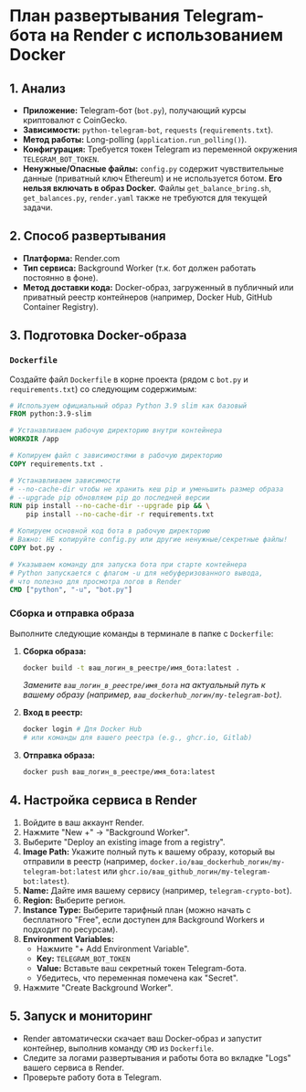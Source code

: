 # План развертывания Telegram-бота на Render с использованием Docker

## 1. Анализ

*   **Приложение:** Telegram-бот (`bot.py`), получающий курсы криптовалют с CoinGecko.
*   **Зависимости:** `python-telegram-bot`, `requests` (`requirements.txt`).
*   **Метод работы:** Long-polling (`application.run_polling()`).
*   **Конфигурация:** Требуется токен Telegram из переменной окружения `TELEGRAM_BOT_TOKEN`.
*   **Ненужные/Опасные файлы:** `config.py` содержит чувствительные данные (приватный ключ Ethereum) и не используется ботом. **Его нельзя включать в образ Docker.** Файлы `get_balance_bring.sh`, `get_balances.py`, `render.yaml` также не требуются для текущей задачи.

## 2. Способ развертывания

*   **Платформа:** Render.com
*   **Тип сервиса:** Background Worker (т.к. бот должен работать постоянно в фоне).
*   **Метод доставки кода:** Docker-образ, загруженный в публичный или приватный реестр контейнеров (например, Docker Hub, GitHub Container Registry).

## 3. Подготовка Docker-образа

### `Dockerfile`

Создайте файл `Dockerfile` в корне проекта (рядом с `bot.py` и `requirements.txt`) со следующим содержимым:

```dockerfile
# Используем официальный образ Python 3.9 slim как базовый
FROM python:3.9-slim

# Устанавливаем рабочую директорию внутри контейнера
WORKDIR /app

# Копируем файл с зависимостями в рабочую директорию
COPY requirements.txt .

# Устанавливаем зависимости
# --no-cache-dir чтобы не хранить кеш pip и уменьшить размер образа
# --upgrade pip обновляем pip до последней версии
RUN pip install --no-cache-dir --upgrade pip && \
    pip install --no-cache-dir -r requirements.txt

# Копируем основной код бота в рабочую директорию
# Важно: НЕ копируйте config.py или другие ненужные/секретные файлы!
COPY bot.py .

# Указываем команду для запуска бота при старте контейнера
# Python запускается с флагом -u для небуферизованного вывода,
# что полезно для просмотра логов в Render
CMD ["python", "-u", "bot.py"]
```

### Сборка и отправка образа

Выполните следующие команды в терминале в папке с `Dockerfile`:

1.  **Сборка образа:**
    ```bash
    docker build -t ваш_логин_в_реестре/имя_бота:latest .
    ```
    *Замените `ваш_логин_в_реестре/имя_бота` на актуальный путь к вашему образу (например, `ваш_dockerhub_логин/my-telegram-bot`).*

2.  **Вход в реестр:**
    ```bash
    docker login # Для Docker Hub
    # или команды для вашего реестра (e.g., ghcr.io, Gitlab)
    ```

3.  **Отправка образа:**
    ```bash
    docker push ваш_логин_в_реестре/имя_бота:latest
    ```

## 4. Настройка сервиса в Render

1.  Войдите в ваш аккаунт Render.
2.  Нажмите "New +" -> "Background Worker".
3.  Выберите "Deploy an existing image from a registry".
4.  **Image Path:** Укажите полный путь к вашему образу, который вы отправили в реестр (например, `docker.io/ваш_dockerhub_логин/my-telegram-bot:latest` или `ghcr.io/ваш_github_логин/my-telegram-bot:latest`).
5.  **Name:** Дайте имя вашему сервису (например, `telegram-crypto-bot`).
6.  **Region:** Выберите регион.
7.  **Instance Type:** Выберите тарифный план (можно начать с бесплатного "Free", если доступен для Background Workers и подходит по ресурсам).
8.  **Environment Variables:**
    *   Нажмите "+ Add Environment Variable".
    *   **Key:** `TELEGRAM_BOT_TOKEN`
    *   **Value:** Вставьте ваш секретный токен Telegram-бота.
    *   Убедитесь, что переменная помечена как "Secret".
9.  Нажмите "Create Background Worker".

## 5. Запуск и мониторинг

*   Render автоматически скачает ваш Docker-образ и запустит контейнер, выполнив команду `CMD` из `Dockerfile`.
*   Следите за логами развертывания и работы бота во вкладке "Logs" вашего сервиса в Render.
*   Проверьте работу бота в Telegram.